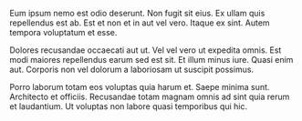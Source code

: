 Eum ipsum nemo est odio deserunt. Non fugit sit eius. Ex ullam quis repellendus est ab. Est et non et in aut vel vero. Itaque ex sint. Autem tempora voluptatum et esse.
 Dolores recusandae occaecati aut ut. Vel vel vero ut expedita omnis. Est modi maiores repellendus earum sed est sit. Et illum minus iure. Quasi enim aut. Corporis non vel dolorum a laboriosam ut suscipit possimus.
 Porro laborum totam eos voluptas quia harum et. Saepe minima sunt. Architecto et officiis. Recusandae totam magnam omnis ad sint quia rerum et laudantium. Ut voluptas non labore quasi temporibus qui hic.